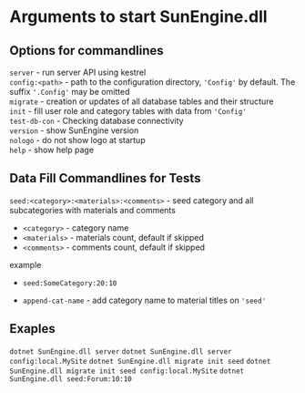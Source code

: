 # Arguments to start SunEngine.dll

## Options for commandlines

`server`        - run server API using kestrel  
`config:<path>` - path to the configuration directory, `'Config'` by default. The suffix `'.Config'` may be omitted  
`migrate`       - creation or updates of all database tables and their structure  
`init`          - fill user role and category tables with data from `'Config'`  
`test-db-con`   - Checking database connectivity  
`version`       - show SunEngine version  
`nologo`        - do not show logo at startup  
`help`          - show help page


##  Data Fill Commandlines for Tests

`seed:<category>:<materials>:<comments>` - seed category and all subcategories with materials and comments
- `<category>`  - category name
- `<materials>` - materials count, default if skipped
- `<comments>`  - comments count, default if skipped

example
- `seed:SomeCategory:20:10`
                        
- `append-cat-name` - add category name to material titles on `'seed'`


## Exaples

`dotnet SunEngine.dll server`
`dotnet SunEngine.dll server config:local.MySite`
`dotnet SunEngine.dll migrate init seed`
`dotnet SunEngine.dll migrate init seed config:local.MySite`
`dotnet SunEngine.dll seed:Forum:10:10`
